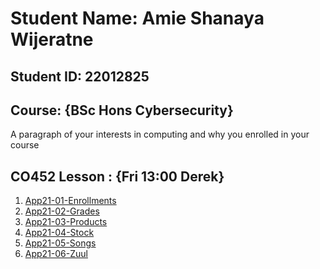 # Student Name: Amie Shanaya Wijeratne 
## Student ID: 22012825



## Course: {BSc Hons Cybersecurity}
A paragraph of your interests in computing and why you enrolled in your course

## CO452 Lesson : {Fri 13:00 Derek}
1. [App21-01-Enrollments]()   
2. [App21-02-Grades]()   
3. [App21-03-Products]()
4. [App21-04-Stock]()
5. [App21-05-Songs]()
5. [App21-06-Zuul]()


